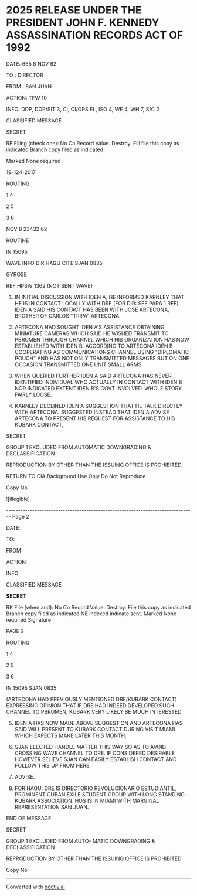 # 2025 RELEASE UNDER THE PRESIDENT JOHN F. KENNEDY ASSASSINATION RECORDS ACT OF 1992

DATE: 665
8 NOV 62

TO : DIRECTOR

FROM : SAN JUAN

ACTION: TFW 10

INFO: DDP, DOP/SIT 3, CI, CI/OPS FL, ISO 4, WE 4, WH 7, S/C 2

CLASSIFIED MESSAGE

SECRET

RE Filing (check one):
No Ca Record Value. Destroy.
Fill file this copy as indicated
Branch copy filed as indicated

Marked
None required

19-124-2017

ROUTING

1
4

2
5

3
6

NOV 8 23432 62

ROUTINE

IN 15095

WAVE INFO DIR HAGU CITE SJAN 0835

GYROSE

REF HPSW 1362 (NOT SENT WAVE)

1. IN INITIAL DISCUSSION WITH IDEN A, HE INFORMED KARNLEY THAT HE IS IN CONTACT LOCALLY WITH DRE (FOR DIR: SEE PARA 1 REF). IDEN A SAID HIS CONTACT HAS BEEN WITH JOSE ARTECONA, BROTHER OF CARLOS "TRIPA" ARTECONA.

2. ARTECONA HAD SOUGHT IDEN A'S ASSISTANCE OBTAINING MINIATURE CAMERAS WHICH SAID HE WISHED TRANSMIT TO PBRUMEN THROUGH CHANNEL WHICH HIS ORGANIZATION HAS NOW ESTABLISHED WITH IDEN B. ACCORDING TO ARTECONA IDEN B COOPERATING AS COMMUNICATIONS CHANNEL USING "DIPLOMATIC POUCH" AND HAS NOT ONLY TRANSMITTED MESSAGES BUT ON ONE OCCASION TRANSMITTED ONE UNIT SMALL ARMS.

3. WHEN QUERIED FURTHER IDEN A SAID ARTECONA HAS NEVER IDENTIFIED INDIVIDUAL WHO ACTUALLY IN CONTACT WITH IDEN B NOR INDICATED EXTENT IDEN B'S GOVT INVOLVED. WHOLE STORY FAIRLY LOOSE.

4. KARNLEY DECLINED IDEN A SUGGESTION THAT HE TALK DIRECTLY WITH ARTECONA. SUGGESTED INSTEAD THAT IDEN A ADVISE ARTECONA TO PRESENT HIS REQUEST FOR ASSISTANCE TO HIS KUBARK CONTACT,

SECRET

GROUP 1
EXCLUDED FROM AUTOMATIC DOWNGRADING &
DECLASSIFICATION

REPRODUCTION BY OTHER THAN THE ISSUING OFFICE IS PROHIBITED.

RETURN TO CIA
Background Use Only
Do Not Reproduce

Copy No.

![illegible]


-------------------------------------------------------------------------------- Page 2

DATE:

TO:

FROM:

ACTION:

INFO:

CLASSIFIED MESSAGE

**SECRET**

RK File (when and):
No Co Record Value. Destroy.
File this copy as indicated
Branch copy filed as indicated
NE indexed indicate sent.
Marked None required
Signature

PAGE 2

ROUTING

1
4

2
5

3
6

IN 15095 SJAN 0835

(ARTECONA HAD PREVIOUSLY MENTIONED DRE/KUBARK CONTACT) EXPRESSING OPINION THAT IF DRE HAD INDEED DEVELOPED SUCH CHANNEL TO PBRUMEN, KUBARK VERY LIKELY BE MUCH INTERESTED.

5. IDEN A HAS NOW MADE ABOVE SUGGESTION AND ARTECONA HAS SAID WILL PRESENT TO KUBARK CONTACT DURING VISIT MIAMI WHICH EXPECTS MAKE LATER THIS MONTH.

6. SJAN ELECTED HANDLE MATTER THIS WAY SO AS TO AVOID CROSSING WAVE CHANNEL TO DRE. IF CONSIDERED DESIRABLE HOWEVER SELIEVE SJAN CAN EASILY ESTABLISH CONTACT AND FOLLOW THIS UP FROM HERE.

7. ADVISE.

8. FOR HAGU: DRE IS DIRECTORIO REVOLUCIONARIO ESTUDIANTIL, PROMINENT CUBAN EXILE STUDENT GROUP WITH LONG STANDING KUBARK ASSOCIATION. HOS IS IN MIAMI WITH MARGINAL REPRESENTATION SAN JUAN.

END OF MESSAGE

SECRET

GROUP 1
EXCLUDED FROM AUTO-
MATIC DOWNGRADING &
DECLASSIFICATION

REPRODUCTION BY OTHER THAN THE ISSUING OFFICE IS PROHIBITED.

Copy No


---
Converted with [doctly.ai](https://doctly.ai)